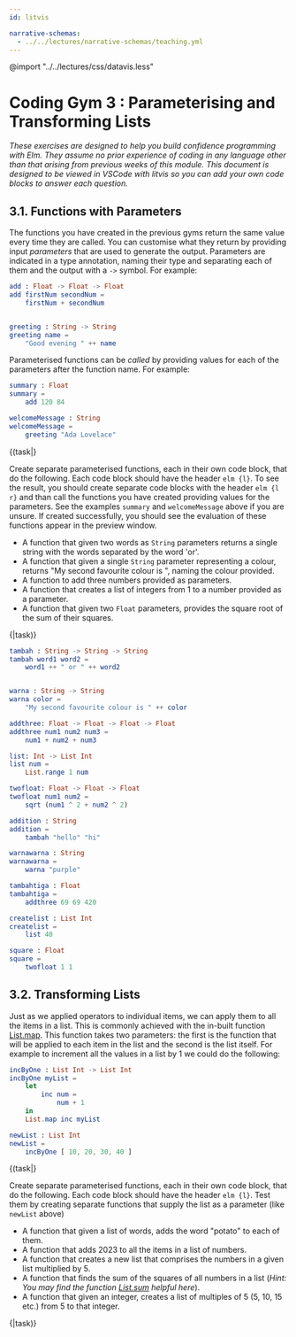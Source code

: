 ```yaml
---
id: litvis

narrative-schemas:
  - ../../lectures/narrative-schemas/teaching.yml
---
```


@import "../../lectures/css/datavis.less"

<!-- Everything above this line should probably be left untouched. -->

# Coding Gym 3 : Parameterising and Transforming Lists

_These exercises are designed to help you build confidence programming with Elm. They assume no prior experience of coding in any language other than that arising from previous weeks of this module. This document is designed to be viewed in VSCode with litvis so you can add your own code blocks to answer each question._

## 3.1. Functions with Parameters

The functions you have created in the previous gyms return the same value every time they are called. You can customise what they return by providing input _parameters_ that are used to generate the output. Parameters are indicated in a type annotation, naming their type and separating each of them and the output with a `->` symbol. For example:

```elm {l}
add : Float -> Float -> Float
add firstNum secondNum =
    firstNum + secondNum


greeting : String -> String
greeting name =
    "Good evening " ++ name
```

Parameterised functions can be _called_ by providing values for each of the parameters after the function name. For example:

```elm {l r}
summary : Float
summary =
    add 120 84
```

```elm {l r}
welcomeMessage : String
welcomeMessage =
    greeting "Ada Lovelace"
```

{(task|}

Create separate parameterised functions, each in their own code block, that do the following. Each code block should have the header `elm {l}`. To see the result, you should create separate code blocks with the header `elm {l r}` and than call the functions you have created providing values for the parameters. See the examples `summary` and `welcomeMessage` above if you are unsure. If created successfully, you should see the evaluation of these functions appear in the preview window.

- A function that given two words as `String` parameters returns a single string with the words separated by the word 'or'.
- A function that given a single `String` parameter representing a colour, returns "My second favourite colour is ", naming the colour provided.
- A function to add three numbers provided as parameters.
- A function that creates a list of integers from 1 to a number provided as a parameter.
- A function that given two `Float` parameters, provides the square root of the sum of their squares.

{|task)}

```elm {l}
tambah : String -> String -> String
tambah word1 word2 =
    word1 ++ " or " ++ word2


warna : String -> String
warna color =
    "My second favourite colour is " ++ color

addthree: Float -> Float -> Float -> Float
addthree num1 num2 num3 =
    num1 + num2 + num3

list: Int -> List Int
list num =
    List.range 1 num

twofloat: Float -> Float -> Float
twofloat num1 num2 =
    sqrt (num1 ^ 2 + num2 ^ 2)

```

```elm {l r}
addition : String
addition =
    tambah "hello" "hi"
```

```elm {l r}
warnawarna : String
warnawarna =
    warna "purple"
```

```elm {l r}
tambahtiga : Float
tambahtiga =
    addthree 69 69 420
```

```elm {l r}
createlist : List Int
createlist =
    list 40
```

```elm {l r}
square : Float
square =
    twofloat 1 1
```

## 3.2. Transforming Lists

Just as we applied operators to individual items, we can apply them to all the items in a list. This is commonly achieved with the in-built function [List.map](https://package.elm-lang.org/packages/elm/core/latest/List#map). This function takes two parameters: the first is the function that will be applied to each item in the list and the second is the list itself. For example to increment all the values in a list by 1 we could do the following:

```elm {l}
incByOne : List Int -> List Int
incByOne myList =
    let
        inc num =
            num + 1
    in
    List.map inc myList
```

```elm {l r}
newList : List Int
newList =
    incByOne [ 10, 20, 30, 40 ]
```

{(task|}

Create separate parameterised functions, each in their own code block, that do the following. Each code block should have the header `elm {l}`. Test them by creating separate functions that supply the list as a parameter (like `newList` above)

- A function that given a list of words, adds the word "potato" to each of them.
- A function that adds 2023 to all the items in a list of numbers.
- A function that creates a new list that comprises the numbers in a given list multiplied by 5.
- A function that finds the sum of the squares of all numbers in a list (_Hint: You may find the function [List.sum](https://package.elm-lang.org/packages/elm/core/latest/List#sum) helpful here_).
- A function that given an integer, creates a list of multiples of 5 (5, 10, 15 etc.) from 5 to that integer.

{|task)}
